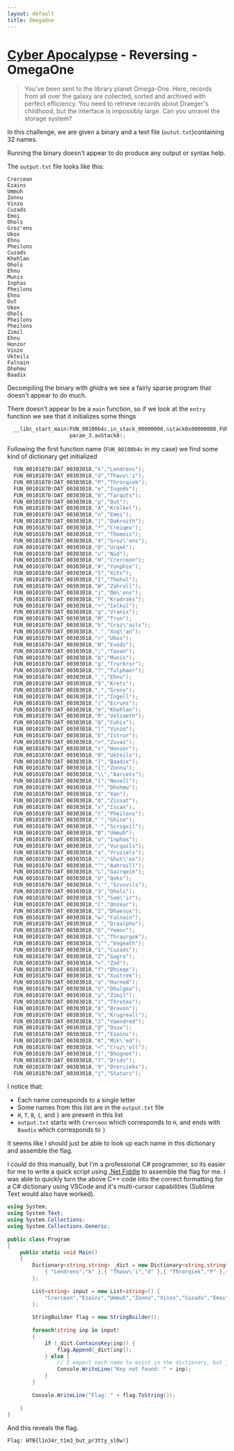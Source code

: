 ```yaml
---
layout: default
title: OmegaOne
---
```


# [Cyber Apocalypse](index.md) - Reversing - OmegaOne

> You've been sent to the library planet Omega-One. Here, records from all over the galaxy are collected, sorted and archived with perfect efficiency. You need to retrieve records about Draeger's childhood, but the interface is impossibly large. Can you unravel the storage system?

In this challenge, we are given a binary and a text file (`outut.txt`)containing 32 names.

Running the binary doesn't appear to do produce any output or syntax help.

The `output.txt` file looks like this:

```
Crerceon
Ezains
Ummuh
Zonnu
Vinzo
Cuzads
Emoi
Ohols
Groz'ens
Ukox
Ehnu
Pheilons
Cuzads
Khehlan
Ohols
Ehnu
Munis
Inphas
Pheilons
Ehnu
Dut
Ukox
Ohols
Pheilons
Pheilons
Zimil
Ehnu
Honzor
Vinzo
Ukteils
Falnain
Dhohmu
Baadix
```

Decompiling the binary with ghidra we see a fairly sparse program that doesn't appear to do much.

There doesn't appear to be a `main` function, so if we look at the `entry` function we see that it initializes some things
```c++
  __libc_start_main(FUN_00100b4c,in_stack_00000000,&stack0x00000008,FUN_001020a0,FUN_00102110,
                    param_3,auStack8);
```

Following the first function name (`FUN_00100b4c` in my case) we find some kind of dictionary get initialized

```c++
  FUN_00101870(DAT_00303018,"k","Lendrens");
  FUN_00101870(DAT_00303018,"d","Thauv\'i");
  FUN_00101870(DAT_00303018,"P","Throrqiek");
  FUN_00101870(DAT_00303018,"e","Inqods");
  FUN_00101870(DAT_00303018,"6","Tarquts");
  FUN_00101870(DAT_00303018,"p","Dut");
  FUN_00101870(DAT_00303018,"A","Krolkel");
  FUN_00101870(DAT_00303018,"n","Emoi");
  FUN_00101870(DAT_00303018,"|","Dakroith");
  FUN_00101870(DAT_00303018,"*","Creiqex");
  FUN_00101870(DAT_00303018,"Y","Thomois");
  FUN_00101870(DAT_00303018,"4","Groz\'ens");
  FUN_00101870(DAT_00303018,"D","Urqek");
  FUN_00101870(DAT_00303018,"v","Nid");
  FUN_00101870(DAT_00303018,"H","Crerceon");
  FUN_00101870(DAT_00303018,"#","Yonphie");
  FUN_00101870(DAT_00303018,"S","Xits");
  FUN_00101870(DAT_00303018,"I","Thohul");
  FUN_00101870(DAT_00303018,"W","Zahrull");
  FUN_00101870(DAT_00303018,"i","Om\'ons");
  FUN_00101870(DAT_00303018,"F","Kradraks");
  FUN_00101870(DAT_00303018,"+","Ielkul");
  FUN_00101870(DAT_00303018,"q","Vranix");
  FUN_00101870(DAT_00303018,"M","Trun");
  FUN_00101870(DAT_00303018,"h","Craz\'ails");
  FUN_00101870(DAT_00303018,".","Xoq\'an");
  FUN_00101870(DAT_00303018,"r","Ukox");
  FUN_00101870(DAT_00303018,"N","Evods");
  FUN_00101870(DAT_00303018,";","Taxan");
  FUN_00101870(DAT_00303018,"b","Munis");
  FUN_00101870(DAT_00303018,"g","Trurkror");
  FUN_00101870(DAT_00303018,"?","Tulphaer");
  FUN_00101870(DAT_00303018,"_","Ehnu");
  FUN_00101870(DAT_00303018,"$","Krets");
  FUN_00101870(DAT_00303018,",","Grons");
  FUN_00101870(DAT_00303018,")","Ingell");
  FUN_00101870(DAT_00303018,"(","Ecruns");
  FUN_00101870(DAT_00303018,"m","Khehlan");
  FUN_00101870(DAT_00303018,"R","Velzaeth");
  FUN_00101870(DAT_00303018,"Q","Cuhix");
  FUN_00101870(DAT_00303018,"l","Vinzo");
  FUN_00101870(DAT_00303018,"E","Istrur");
  FUN_00101870(DAT_00303018,">","Zuvas");
  FUN_00101870(DAT_00303018,"s","Honzor");
  FUN_00101870(DAT_00303018,"0","Ukteils");
  FUN_00101870(DAT_00303018,"}","Baadix");
  FUN_00101870(DAT_00303018,"{","Zonnu");
  FUN_00101870(DAT_00303018,"\\","Aarcets");
  FUN_00101870(DAT_00303018,"[","Nevell");
  FUN_00101870(DAT_00303018,"!","Dhohmu");
  FUN_00101870(DAT_00303018,"X","Xan");
  FUN_00101870(DAT_00303018,"O","Zissat");
  FUN_00101870(DAT_00303018,"x","Iscax");
  FUN_00101870(DAT_00303018,"t","Pheilons");
  FUN_00101870(DAT_00303018,"`","Ghiso");
  FUN_00101870(DAT_00303018,"-","Scrigvil");
  FUN_00101870(DAT_00303018,"B","Ummuh");
  FUN_00101870(DAT_00303018,"u","Inphas");
  FUN_00101870(DAT_00303018,"/","Vurqails");
  FUN_00101870(DAT_00303018,"a","Vruziels");
  FUN_00101870(DAT_00303018,":","Ghut\'ox");
  FUN_00101870(DAT_00303018,"^","Aahroill");
  FUN_00101870(DAT_00303018,"L","Gairqeik");
  FUN_00101870(DAT_00303018,"U","Qeks");
  FUN_00101870(DAT_00303018,"\'","Scuvvils");
  FUN_00101870(DAT_00303018,"3","Ohols");
  FUN_00101870(DAT_00303018,"5","Som\'ir");
  FUN_00101870(DAT_00303018,"C","Onzear");
  FUN_00101870(DAT_00303018,"2","Dhaesux");
  FUN_00101870(DAT_00303018,"w","Falnain");
  FUN_00101870(DAT_00303018," ","Draalpho");
  FUN_00101870(DAT_00303018,"G","Yemor");
  FUN_00101870(DAT_00303018,"c","Thraurgok");
  FUN_00101870(DAT_00303018,"\"","Vogeath");
  FUN_00101870(DAT_00303018,"1","Cuzads");
  FUN_00101870(DAT_00303018,"Z","Gagro");
  FUN_00101870(DAT_00303018,"=","Zad");
  FUN_00101870(DAT_00303018,"f","Dhieqe");
  FUN_00101870(DAT_00303018,"&","Xustrek");
  FUN_00101870(DAT_00303018,"o","Harned");
  FUN_00101870(DAT_00303018,"V","Dhulgea");
  FUN_00101870(DAT_00303018,"y","Zimil");
  FUN_00101870(DAT_00303018,"z","Thretex");
  FUN_00101870(DAT_00303018,"8","Bravon");
  FUN_00101870(DAT_00303018,"%","Krugreall");
  FUN_00101870(DAT_00303018,"J","Vaendred");
  FUN_00101870(DAT_00303018,"@","Osux");
  FUN_00101870(DAT_00303018,"T","Ezains");
  FUN_00101870(DAT_00303018,"K","Mik\'ed");
  FUN_00101870(DAT_00303018,"<","Cruz\'oll");
  FUN_00101870(DAT_00303018,"]","Dhognot");
  FUN_00101870(DAT_00303018,"7","Drids");
  FUN_00101870(DAT_00303018,"9","Drercieks");
  FUN_00101870(DAT_00303018,"j","Statars");
```
I notice that:
 - Each name corresponds to a single letter
 - Some names from this list are in the `output.txt` file
 - `H`, `T`, `B`, `{`, and `}` are present in this list
 - `output.txt` starts with `Crerceon` which corresponds to `H`, and ends with `Baadix` which corresponds to `}`

It seems like I should just be able to look up each name in this dictionary and assemble the flag.

I *could* do this manually, but I'm a professional C# programmer, so its easier for me to write a quick script using [.Net Fiddle](https://dotnetfiddle.net/) to assemble the flag for me. I was able to quickly turn the above C++ code into the correct formatting for a C# dictionary using VSCode and it's multi-cursor capabilities (Sublime Text would also have worked).

```cs
using System;
using System.Text;
using System.Collections;
using System.Collections.Generic;
					
public class Program
{
	public static void Main()
	{
		Dictionary<string,string> _dict = new Dictionary<string,string>() {
			{ "Lendrens","k" },{ "Thauv\'i","d" },{ "Throrqiek","P" },{ "Inqods","e" },{ "Tarquts","6" },{ "Dut","p" },{ "Krolkel","A" },{ "Emoi","n" },{ "Dakroith","|" },{ "Creiqex","*" },{ "Thomois","Y" },{ "Groz\'ens","4" },{ "Urqek","D" },{ "Nid","v" },{ "Crerceon","H" },{ "Yonphie","#" },{ "Xits","S" },{ "Thohul","I" },{ "Zahrull","W" },{ "Om\'ons","i" },{ "Kradraks","F" },{ "Ielkul","+" },{ "Vranix","q" },{ "Trun","M" },{ "Craz'ails","h" },{ "Xoq\'an","." },{ "Ukox","r" },{ "Evods","N" },{ "Taxan",";" },{ "Munis","b" },{ "Trurkror","g" },{ "Tulphaer","?" },{ "Ehnu","_" },{ "Krets","$" },{ "Grons","" },{ "Ingell",")" },{ "Ecruns","(" },{ "Khehlan","m" },{ "Velzaeth","R" },{ "Cuhix","Q" },{ "Vinzo","l" },{ "Istrur","E" },{ "Zuvas",">" },{ "Honzor","s" },{ "Ukteils","0" },{ "Baadix","}" },{ "Zonnu","{" },{ "Aarcets","\\" },{ "Nevell","[" },{ "Dhohmu","!" },{ "Xan","X" },{ "Zissat","O" },{ "Iscax","x" },{ "Pheilons","t" },{ "Ghiso","`" },{ "Scrigvil","-" },{ "Ummuh","B" },{ "Inphas","u" },{ "Vurqails","/" },{ "Vruziels","a" },{ "Ghut\'ox",":" },{ "Aahroill","^" },{ "Gairqeik","L" },{ "Qeks","U" },{ "Scuvvils","\'" },{ "Ohols","3" },{ "Som\'ir","5" },{ "Onzear","C" },{ "Dhaesux","2" },{ "Falnain","w" },{ "Draalpho"," " },{ "Yemor","G" },{ "Thraurgok","c" },{ "Vogeath","\"" },{ "Cuzads","1" },{ "Gagro","Z" },{ "Zad","=" },{ "Dhieqe","f" },{ "Xustrek","&" },{ "Harned","o" },{ "Dhulgea","V" },{ "Zimil","y" },{ "Thretex","z" },{ "Bravon","8" },{ "Krugreall","%" },{ "Vaendred","J" },{ "Osux","@" },{ "Ezains","T" },{ "Mik\'ed","K" },{ "Cruz\'oll","<" },{ "Dhognot","]" },{ "Drids","7" },{ "Drercieks","9" },{ "Statars","j" }
		};
		
		List<string> input = new List<string>() {
			"Crerceon","Ezains","Ummuh","Zonnu","Vinzo","Cuzads","Emoi","Ohols","Groz'ens","Ukox","Ehnu","Pheilons","Cuzads","Khehlan","Ohols","Ehnu","Munis","Inphas","Pheilons","Ehnu","Dut","Ukox","Ohols","Pheilons","Pheilons","Zimil","Ehnu","Honzor","Vinzo","Ukteils","Falnain","Dhohmu","Baadix"
		};
		
		StringBuilder flag = new StringBuilder();
		
		foreach(string inp in input) 
		{
			if (_dict.ContainsKey(inp)) {
				flag.Append(_dict[inp]);
			} else {
                // I expect each name to exist in the dictionary, but just in case
				Console.WriteLine("Key not found: " + inp);
			}
		}
		
		Console.WriteLine("Flag: " + flag.ToString());
		
	}
}
```

And this reveals the flag.
```
Flag: HTB{l1n34r_t1m3_but_pr3tty_sl0w!}
```